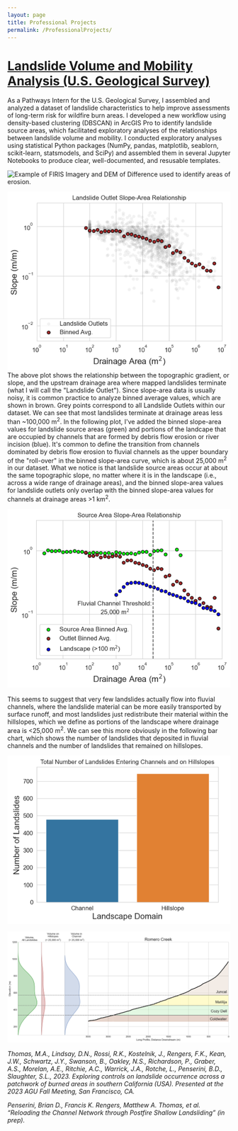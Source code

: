 ```yaml
---
layout: page
title: Professional Projects
permalink: /ProfessionalProjects/
---
```


# <u>Landslide Volume and Mobility Analysis (U.S. Geological Survey)</u>

As a Pathways Intern for the U.S. Geological Survey, I assembled and analyzed a dataset of landslide characteristics to help improve assessments of long-term risk for wildfire burn areas. I developed a new workflow using density-based clustering (DBSCAN) in ArcGIS Pro to identify landslide source areas, which facilitated exploratory analyses of the relationships between landslide volume and mobility. I conducted exploratory analyses using statistical Python packages (NumPy, pandas, matplotlib, seablorn, scikit-learn, statsmodels, and SciPy) and assembled them in several Jupyter Notebooks to produce clear, well-documented, and resusable templates. 

![Example of FIRIS Imagery and DEM of Difference used to identify areas of erosion.](./Images/MendenhallFigure3.png)

![Example of slope-area plot with the locations of landslide outlets.](./Images/LandslideOutletSlopeAreaExample.png)
The above plot shows the relationship between the topographic gradient, or slope, and the upstream drainage area where mapped landslides terminate (what I will call the "Landslide Outlet"). Since slope-area data is usually noisy, it is common practice to analyze binned average values, which are shown in brown. Grey points correspond to all Landslide Outlets within our dataset. We can see that most landslides terminate at drainage areas less than ~100,000 m<sup>2</sup>.
 In the following plot, I've added the binned slope-area values for landslide source areas (green) and portions of the landcape that are occupied by channels that are formed by debris flow erosion or river incision (blue). It's common to define the transition from channels dominated by debris flow erosion to fluvial channels as the upper boundary of the "roll-over" in the binned slope-area curve, which is about 25,000 m<sup>2</sup> in our dataset. What we notice is that landslide source areas occur at about the same topographic slope, no matter where it is in the landscape (i.e., across a wide range of drainage areas), and the binned slope-area values for landslide outlets only overlap with the binned slope-area values for channels at drainage areas >1 km<sup>2</sup>.
 
![Example of slope-area signatures of landslide source areas, landslide outlets, and fluvial channels.](./Images/LandslideFluvialSlopeAreaExample.png) 

This seems to suggest that very few landslides actually flow into fluvial channels, where the landslide material can be more easily transported by surface runoff, and most landslides just redistribute their material within the hillslopes, which we define as portions of the landscape where drainage area is \<25,000 m<sup>2</sup>. We can see this more obviously in the following bar chart, which shows the number of landslides that deposited in fluvial channels and the number of landslides that remained on hillslopes.

![Bar chart of landslides on hillslopes and flowing into fluvial channels.](./Images/LandslideOccurrenceGroupByRegime.png) 

![Example of long-profile with kernel density plots of landslide volume by elevation](./Images/RomeroCreekLandslideVolumeSchematic.png)

<i>Thomas, M.A., Lindsay, D.N., Rossi, R.K., Kostelnik, J., Rengers, F.K., Kean, J.W., Schwartz, J.Y., Swanson, B., Oakley, N.S., Richardson, P., Graber, A.S., Morelan, A.E., Ritchie, A.C., Warrick, J.A., Rotche, L., Penserini, B.D., Slaughter, S.L., 2023. Exploring controls on landslide occurrence across a patchwork of burned areas in southern California (USA). Presented at the 2023 AGU Fall Meeting, San Francisco, CA.</i>

<i>Penserini, Brian D., Francis K. Rengers, Matthew A. Thomas, et al. “Reloading the Channel Network through Postfire Shallow Landsliding” (in prep). </i>



